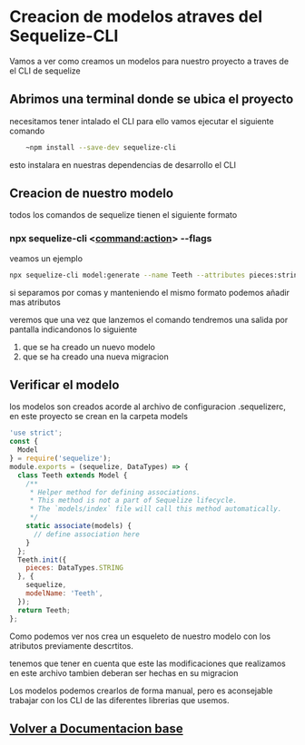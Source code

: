 # Creacion de modelos atraves del Sequelize-CLI
Vamos a ver como creamos un modelos para nuestro proyecto a traves de el CLI de sequelize

## Abrimos una terminal donde se ubica el proyecto

necesitamos tener intalado el CLI para ello vamos ejecutar el siguiente comando
```bash
    ~npm install --save-dev sequelize-cli
```
esto instalara en nuestras dependencias de desarrollo el CLI

## Creacion de nuestro modelo 

todos los comandos de sequelize tienen el siguiente formato 

### npx sequelize-cli <<command:action>> --flags

veamos un ejemplo 
```bash
npx sequelize-cli model:generate --name Teeth --attributes pieces:string
```
si separamos por comas y manteniendo el mismo formato podemos añadir mas atributos

veremos que una vez que lanzemos el comando tendremos una salida por pantalla indicandonos lo siguiente
1. que se ha creado un nuevo modelo
2. que se ha creado una nueva migracion

## Verificar el modelo

los modelos son creados acorde al archivo de configuracion .sequelizerc, en este proyecto se crean en la carpeta models

```javascript
'use strict';
const {
  Model
} = require('sequelize');
module.exports = (sequelize, DataTypes) => {
  class Teeth extends Model {
    /**
     * Helper method for defining associations.
     * This method is not a part of Sequelize lifecycle.
     * The `models/index` file will call this method automatically.
     */
    static associate(models) {
      // define association here
    }
  };
  Teeth.init({
    pieces: DataTypes.STRING
  }, {
    sequelize,
    modelName: 'Teeth',
  });
  return Teeth;
};
```

Como podemos ver nos crea un esqueleto de nuestro modelo con los atributos previamente descrtitos.

tenemos que tener en cuenta que este las modificaciones que realizamos en este archivo tambien deberan ser hechas en su migracion

Los modelos podemos crearlos de forma manual, pero es aconsejable trabajar con los CLI de las diferentes librerias que usemos.


## [Volver a Documentacion base](./initProject.md)